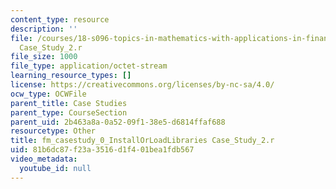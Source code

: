 ```yaml
---
content_type: resource
description: ''
file: /courses/18-s096-topics-in-mathematics-with-applications-in-finance-fall-2013/81b6dc87f23a3516d1f401bea1fdb567_fm_casestudy_0_InstallOrLoadLibraries
  Case_Study_2.r
file_size: 1000
file_type: application/octet-stream
learning_resource_types: []
license: https://creativecommons.org/licenses/by-nc-sa/4.0/
ocw_type: OCWFile
parent_title: Case Studies
parent_type: CourseSection
parent_uid: 2b463a8a-0a52-09f1-38e5-d6814ffaf688
resourcetype: Other
title: fm_casestudy_0_InstallOrLoadLibraries Case_Study_2.r
uid: 81b6dc87-f23a-3516-d1f4-01bea1fdb567
video_metadata:
  youtube_id: null
---
```

